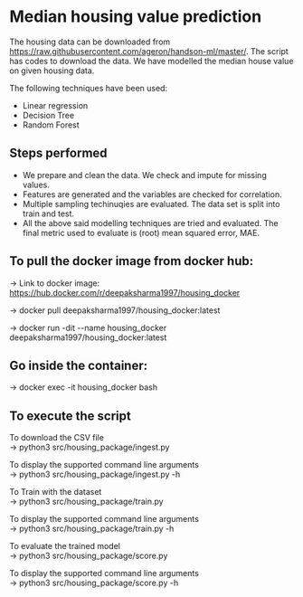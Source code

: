 # Median housing value prediction

The housing data can be downloaded from https://raw.githubusercontent.com/ageron/handson-ml/master/. The script has codes to download the data. We have modelled the median house value on given housing data. 

The following techniques have been used: 

 - Linear regression
 - Decision Tree
 - Random Forest

## Steps performed
 - We prepare and clean the data. We check and impute for missing values.
 - Features are generated and the variables are checked for correlation.
 - Multiple sampling techinuqies are evaluated. The data set is split into train and test.
 - All the above said modelling techniques are tried and evaluated. The final metric used to evaluate is (root) mean squared error, MAE.

## To pull the docker image from docker hub:

-> Link to docker image: https://hub.docker.com/r/deepaksharma1997/housing_docker

-> docker pull deepaksharma1997/housing_docker:latest

-> docker run -dit --name housing_docker deepaksharma1997/housing_docker:latest

## Go inside the container:
-> docker exec -it housing_docker bash


## To execute the script

To download the CSV file<br>
-> python3 src/housing_package/ingest.py<br>

To display the supported command line arguments<br>
-> python3 src/housing_package/ingest.py -h<br> 

To Train with the dataset<br>
-> python3 src/housing_package/train.py<br>

To display the supported command line arguments<br>
-> python3 src/housing_package/train.py -h<br> 

To evaluate the trained model<br>
-> python3 src/housing_package/score.py<br>

To display the supported command line arguments<br>
-> python3 src/housing_package/score.py -h<br>
